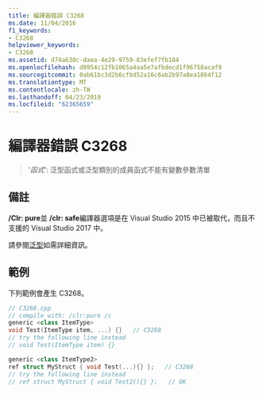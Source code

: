 ```yaml
---
title: 編譯器錯誤 C3268
ms.date: 11/04/2016
f1_keywords:
- C3268
helpviewer_keywords:
- C3268
ms.assetid: d74a630c-daea-4e29-9759-83efef7fb184
ms.openlocfilehash: d9954c12fb1065a4aa5e7afbdecd1f96758acaf9
ms.sourcegitcommit: 0ab61bc3d2b6cfbd52a16c6ab2b97a8ea1864f12
ms.translationtype: MT
ms.contentlocale: zh-TW
ms.lasthandoff: 04/23/2019
ms.locfileid: "62365659"
---
```

# <a name="compiler-error-c3268"></a>編譯器錯誤 C3268

> '*函式*': 泛型函式或泛型類別的成員函式不能有變數參數清單

## <a name="remarks"></a>備註

**/Clr: pure**並 **/clr: safe**編譯器選項是在 Visual Studio 2015 中已被取代，而且不支援的 Visual Studio 2017 中。

請參閱[泛型](../../extensions/generics-cpp-component-extensions.md)如需詳細資訊。

## <a name="example"></a>範例

下列範例會產生 C3268。

```cpp
// C3268.cpp
// compile with: /clr:pure /c
generic <class ItemType>
void Test(ItemType item, ...) {}   // C3268
// try the following line instead
// void Test(ItemType item) {}

generic <class ItemType2>
ref struct MyStruct { void Test(...){} };   // C3268
// try the following line instead
// ref struct MyStruct { void Test2(){} };   // OK
```